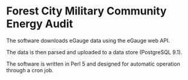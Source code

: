 Forest City Military Community Energy Audit
===========================================

The software downloads eGauge data using the eGauge web API.

The data is then parsed and uploaded to a data store (PostgreSQL 9.1).

The software is written in Perl 5 and designed for automatic operation through a cron job.
